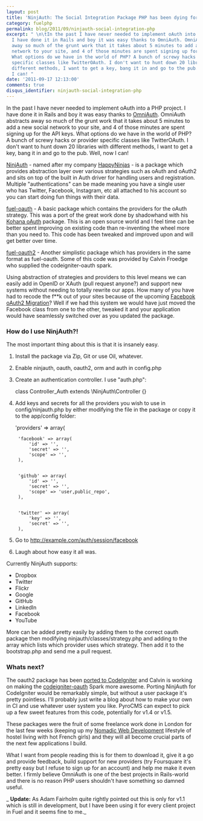 ```yaml
---
layout: post
title: 'NinjAuth: The Social Integration Package PHP has been dying for'
category: fuelphp
permalink: blog/2011/09/ninjauth-social-integration-php
excerpt: " \n\tIn the past I have never needed to implement oAuth into a PHP project.
  I have done it in Rails and boy it was easy thanks to OmniAuth. OmniAuth abstracts
  away so much of the grunt work that it takes about 5 minutes to add a new social
  network to your site, and 4 of those minutes are spent signing up for the API keys.
  What options do we have in the world of PHP? A bunch of screwy hacks or provider
  specific classes like TwitterOAuth. I don't want to hunt down 20 libraries with
  different methods, I want to get a key, bang it in and go to the pub. Well, now
  I can! "
date: '2011-09-17 12:13:00'
comments: true
disqus_identifier: ninjauth-social-integration-php
---
```


In the past I have never needed to implement oAuth into a PHP project. I have done it in Rails and boy it was easy thanks to [OmniAuth](https://github.com/intridea/omniauth). OmniAuth abstracts away so much of the grunt work that it takes about 5 minutes to add a new social network to your site, and 4 of those minutes are spent signing up for the API keys. What options do we have in the world of PHP? A bunch of screwy hacks or provider specific classes like TwitterOAuth. I don't want to hunt down 20 libraries with different methods, I want to get a key, bang it in and go to the pub. Well, now I can!

[NinjAuth](https://github.com/happyninjas/fuel-ninjauth) - named after my company [HappyNinjas](http://happyninjas.com/) - is a package which provides abstraction layer over various strategies such as oAuth and oAuth2 and sits on top of the built in Auth driver for handling users and registration. Multiple "authentications" can be made meaning you have a single user who has Twitter, Facebook, Instagram, etc all attached to his account so you can start doing fun things with their data.

[fuel-oauth](https://github.com/fuel-packages/fuel-oauth) - A basic package which contains the providers for the oAuth strategy. This was a port of the great work done by shadowhand with his [Kohana oAuth](https://github.com/kohana/oauth) package. This is an open source world and I feel time can be better spent improving on existing code than re-inventing the wheel more than you need to. This code has been tweaked and improved upon and will get better over time.

[fuel-oauth2](https://github.com/fuel-packages/fuel-oauth2) - Another simplistic package which has providers in the same format as fuel-oauth. Some of this code was provided by Calvin Froedge who supplied the codeigniter-oauth spark.

Using abstraction of strategies and providers to this level means we can easily add in OpenID or XAuth (pull request anyone?) and support new systems without needing to totally rewrite our apps. How many of you have had to recode the f\*\*k out of your sites because of the upcoming [Facebook oAuth2 Migration](http://developers.facebook.com/blog/post/497/)? Well if we had this system we would have just moved the Facebook class from one to the other, tweaked it and your application would have seamlessly switched over as you updated the package.

### How do I use NinjAuth?!

The most important thing about this is that it is insanely easy.

1. Install the package via Zip, Git or use Oil, whatever.
2. Enable ninjauth, oauth, oauth2, orm and auth in config.php
3. Create an authentication controller. I use "auth.php": 

    class Controller_Auth extends \NinjAuth\Controller {}

4. Add keys and secrets for all the providers you wish to use in config/ninjauth.php by either modifying the file in the package or copy it to the app/config folder: 

    'providers' => array(
    	
    	
    	'facebook' => array(
    		'id' => '',
    		'secret' => '',
    		'scope' => '',
    	),
    	
    	
    	'github' => array(
    		'id' => '',
    		'secret' => '',
    		'scope' => 'user,public_repo',
    	),
    	
    	
    	'twitter' => array(
    		'key' => '',
    		'secret' => '',
    	),

5. Go to http://example.com/auth/session/facebook
6. Laugh about how easy it all was.

Currently NinjAuth supports:

- Dropbox
- Twitter
- Flickr
- Google
- GitHub
- LinkedIn
- Facebook
- YouTube

More can be added pretty easily by adding them to the correct oauth package then modifying ninjauth/classes/strategy.php and adding to the array which lists which provider uses which strategy. Then add it to the bootstrap.php and send me a pull request.

### Whats next?

The oauth2 package has been [ported to CodeIgniter](https://github.com/philsturgeon/codeigniter-oauth2) and Calvin is working on making the [codeigniter-oauth](http://getsparks.org/packages/codeigniter-oauth/versions/HEAD/show) Spark more awesome. Porting NinjAuth for CodeIgniter would be remarkably simple, but without a user package it's pretty pointless. I'll probably just write a blog about how to make your own in CI and use whatever user system you like. PyroCMS can expect to pick up a few sweet features from this code, potentially for v1.4 or v1.5.

These packages were the fruit of some freelance work done in London for the last few weeks (keeping up my [Nomadic Web Development](http://philsturgeon.co.uk/blog/2011/08/nomadic-web-development) lifestyle of hostel living with hot French girls) and they will all become crucial parts of the next few applications I build.

What I want from people reading this is for them to download it, give it a go and provide feedback, build support for new providers (try Foursquare it's pretty easy but I refuse to sign up for an account) and help me make it even better. I firmly believe OmniAuth is one of the best projects in Rails-world and there is no reason PHP users shouldn't have something so damned useful.

_ **Update:** As Adam Fairholm quite rightly pointed out this is only for v1.1 which is still in development, but I have been using it for every client project in Fuel and it seems fine to me._

